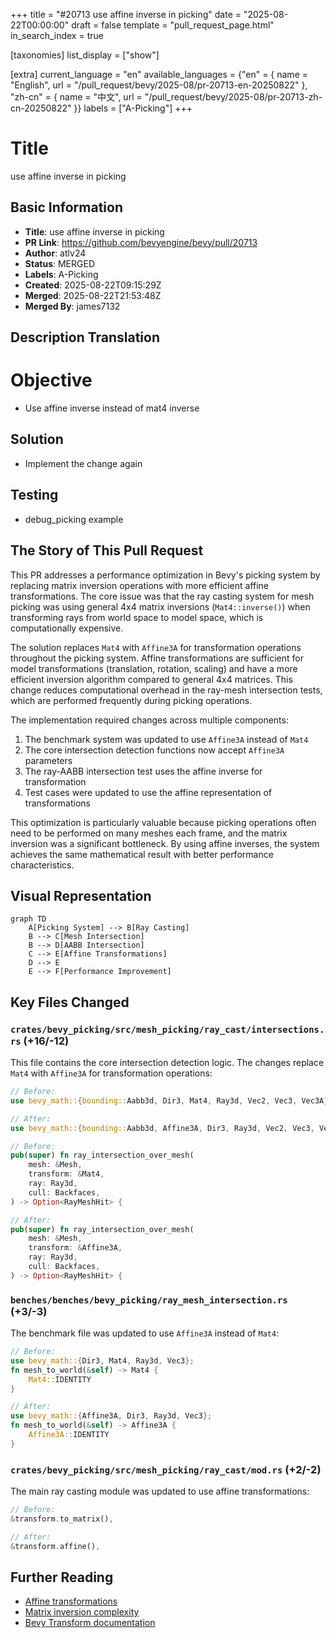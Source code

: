 +++
title = "#20713 use affine inverse in picking"
date = "2025-08-22T00:00:00"
draft = false
template = "pull_request_page.html"
in_search_index = true

[taxonomies]
list_display = ["show"]

[extra]
current_language = "en"
available_languages = {"en" = { name = "English", url = "/pull_request/bevy/2025-08/pr-20713-en-20250822" }, "zh-cn" = { name = "中文", url = "/pull_request/bevy/2025-08/pr-20713-zh-cn-20250822" }}
labels = ["A-Picking"]
+++

# Title
use affine inverse in picking

## Basic Information
- **Title**: use affine inverse in picking
- **PR Link**: https://github.com/bevyengine/bevy/pull/20713
- **Author**: atlv24
- **Status**: MERGED
- **Labels**: A-Picking
- **Created**: 2025-08-22T09:15:29Z
- **Merged**: 2025-08-22T21:53:48Z
- **Merged By**: james7132

## Description Translation
# Objective

- Use affine inverse instead of mat4 inverse

## Solution

- Implement the change again

## Testing

- debug_picking example

## The Story of This Pull Request

This PR addresses a performance optimization in Bevy's picking system by replacing matrix inversion operations with more efficient affine transformations. The core issue was that the ray casting system for mesh picking was using general 4x4 matrix inversions (`Mat4::inverse()`) when transforming rays from world space to model space, which is computationally expensive.

The solution replaces `Mat4` with `Affine3A` for transformation operations throughout the picking system. Affine transformations are sufficient for model transformations (translation, rotation, scaling) and have a more efficient inversion algorithm compared to general 4x4 matrices. This change reduces computational overhead in the ray-mesh intersection tests, which are performed frequently during picking operations.

The implementation required changes across multiple components:
1. The benchmark system was updated to use `Affine3A` instead of `Mat4`
2. The core intersection detection functions now accept `Affine3A` parameters
3. The ray-AABB intersection test uses the affine inverse for transformation
4. Test cases were updated to use the affine representation of transformations

This optimization is particularly valuable because picking operations often need to be performed on many meshes each frame, and the matrix inversion was a significant bottleneck. By using affine inverses, the system achieves the same mathematical result with better performance characteristics.

## Visual Representation

```mermaid
graph TD
    A[Picking System] --> B[Ray Casting]
    B --> C[Mesh Intersection]
    B --> D[AABB Intersection]
    C --> E[Affine Transformations]
    D --> E
    E --> F[Performance Improvement]
```

## Key Files Changed

### `crates/bevy_picking/src/mesh_picking/ray_cast/intersections.rs` (+16/-12)
This file contains the core intersection detection logic. The changes replace `Mat4` with `Affine3A` for transformation operations:

```rust
// Before:
use bevy_math::{bounding::Aabb3d, Dir3, Mat4, Ray3d, Vec2, Vec3, Vec3A};

// After:
use bevy_math::{bounding::Aabb3d, Affine3A, Dir3, Ray3d, Vec2, Vec3, Vec3A};
```

```rust
// Before:
pub(super) fn ray_intersection_over_mesh(
    mesh: &Mesh,
    transform: &Mat4,
    ray: Ray3d,
    cull: Backfaces,
) -> Option<RayMeshHit> {

// After:
pub(super) fn ray_intersection_over_mesh(
    mesh: &Mesh,
    transform: &Affine3A,
    ray: Ray3d,
    cull: Backfaces,
) -> Option<RayMeshHit> {
```

### `benches/benches/bevy_picking/ray_mesh_intersection.rs` (+3/-3)
The benchmark file was updated to use `Affine3A` instead of `Mat4`:

```rust
// Before:
use bevy_math::{Dir3, Mat4, Ray3d, Vec3};
fn mesh_to_world(&self) -> Mat4 {
    Mat4::IDENTITY
}

// After:
use bevy_math::{Affine3A, Dir3, Ray3d, Vec3};
fn mesh_to_world(&self) -> Affine3A {
    Affine3A::IDENTITY
}
```

### `crates/bevy_picking/src/mesh_picking/ray_cast/mod.rs` (+2/-2)
The main ray casting module was updated to use affine transformations:

```rust
// Before:
&transform.to_matrix(),

// After:
&transform.affine(),
```

## Further Reading

- [Affine transformations](https://en.wikipedia.org/wiki/Affine_transformation)
- [Matrix inversion complexity](https://en.wikipedia.org/wiki/Invertible_matrix#Methods_of_matrix_inversion)
- [Bevy Transform documentation](https://docs.rs/bevy/latest/bevy/transform/components/struct.Transform.html)